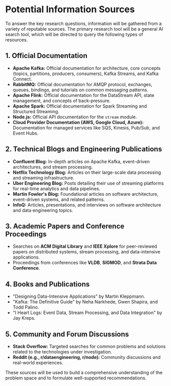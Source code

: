 # Potential Information Sources

To answer the key research questions, information will be gathered from a variety of reputable sources. The primary research tool will be a general AI search tool, which will be directed to query the following types of resources.

## 1. Official Documentation

*   **Apache Kafka:** Official documentation for architecture, core concepts (topics, partitions, producers, consumers), Kafka Streams, and Kafka Connect.
*   **RabbitMQ:** Official documentation for AMQP protocol, exchanges, queues, bindings, and tutorials on common messaging patterns.
*   **Apache Flink:** Official documentation for the DataStream API, state management, and concepts of back-pressure.
*   **Apache Spark:** Official documentation for Spark Streaming and Structured Streaming.
*   **Node.js:** Official API documentation for the `stream` module.
*   **Cloud Provider Documentation (AWS, Google Cloud, Azure):** Documentation for managed services like SQS, Kinesis, Pub/Sub, and Event Hubs.

## 2. Technical Blogs and Engineering Publications

*   **Confluent Blog:** In-depth articles on Apache Kafka, event-driven architectures, and stream processing.
*   **Netflix Technology Blog:** Articles on their large-scale data processing and streaming infrastructure.
*   **Uber Engineering Blog:** Posts detailing their use of streaming platforms for real-time analytics and data pipelines.
*   **Martin Fowler's Blog:** Foundational articles on software architecture, event-driven systems, and related patterns.
*   **InfoQ:** Articles, presentations, and interviews on software architecture and data engineering topics.

## 3. Academic Papers and Conference Proceedings

*   Searches on **ACM Digital Library** and **IEEE Xplore** for peer-reviewed papers on distributed systems, stream processing, and data-intensive applications.
*   Proceedings from conferences like **VLDB**, **SIGMOD**, and **Strata Data Conference**.

## 4. Books and Publications

*   "Designing Data-Intensive Applications" by Martin Kleppmann.
*   "Kafka: The Definitive Guide" by Neha Narkhede, Gwen Shapira, and Todd Palino.
*   "I Heart Logs: Event Data, Stream Processing, and Data Integration" by Jay Kreps.

## 5. Community and Forum Discussions

*   **Stack Overflow:** Targeted searches for common problems and solutions related to the technologies under investigation.
*   **Reddit (e.g., r/dataengineering, r/node):** Community discussions and real-world experiences.

These sources will be used to build a comprehensive understanding of the problem space and to formulate well-supported recommendations.